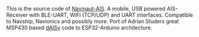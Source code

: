 This is the source code of [Navinaut-AIS](https://navinaut-ais.de/). A mobile, USB powered AIS-Receiver with BLE-UART, WiFi (TCP/UDP) and UART interfaces. Compatible to Navship, Navionics and possibly more.
Port of Adrian Studers great MSP430 based [dAISy](https://github.com/astuder/dAISy) code to ESP32-Arduino architecture.
